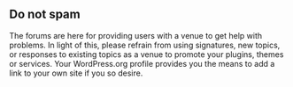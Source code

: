 ## Do not spam

The forums are here for providing users with a venue to get help with problems. 
In light of this, please refrain from using signatures, new topics, or responses to existing topics as a venue to promote your plugins, themes or services. Your WordPress.org profile provides you the means to add a link to your own site if you so desire.